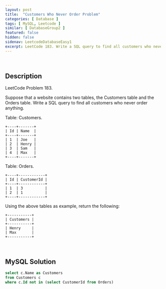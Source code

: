 ```yaml
---
layout: post
title:  "Customers Who Never Order Problem"
categories: [ Database ]
tags: [ MySQL, Leetcode ]
similar: [ DatabaseGroup2 ]
featured: false
hidden: false
sidenav: LeetcodeDatabaseEasy1
excerpt: LeetCode 183. Write a SQL query to find all customers who never order anything.
---
```


<br />

## Description

LeetCode Problem 183. 

Suppose that a website contains two tables, the Customers table and the Orders table. Write a SQL query to find all customers who never order anything.

Table: Customers.

```
+----+-------+
| Id | Name  |
+----+-------+
| 1  | Joe   |
| 2  | Henry |
| 3  | Sam   |
| 4  | Max   |
+----+-------+
```

Table: Orders.

```
+----+------------+
| Id | CustomerId |
+----+------------+
| 1  | 3          |
| 2  | 1          |
+----+------------+
```

Using the above tables as example, return the following:

```
+-----------+
| Customers |
+-----------+
| Henry     |
| Max       |
+-----------+
```

<br />

## MySQL Solution


```sql
select c.Name as Customers
from Customers c
where c.Id not in (select CustomerId from Orders)
```
